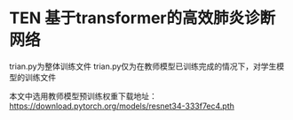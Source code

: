 # TEN 基于transformer的高效肺炎诊断网络
trian.py为整体训练文件
trian.py仅为在教师模型已训练完成的情况下，对学生模型的训练文件

本文中选用教师模型预训练权重下载地址：https://download.pytorch.org/models/resnet34-333f7ec4.pth
